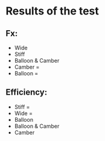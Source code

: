 # Results of the test

## Fx:
- Wide 
- Stiff
- Balloon & Camber
- Camber =
- Balloon =

## Efficiency:
- Stiff =
- Wide =
- Balloon
- Balloon & Camber
- Camber 